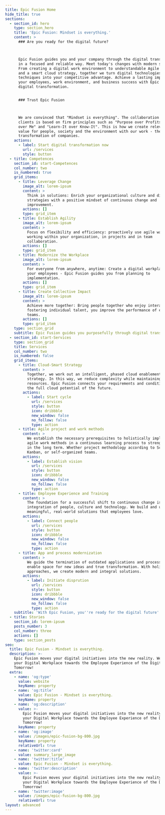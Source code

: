 ```yaml
---
title: Epic Fusion Home
hide_title: true
sections:
  - section_id: hero
    type: section_hero
    title: 'Epic Fusion: Mindset is everything.'
    content: >
      ### Are you ready for the digital future?



      Epic Fusion guides you and your company through the digital transformation
      in a focused and reliable way. Meet today's changes with modern solutions.
      From creating a digital work environment to understandable Agile coaching
      and a smart cloud strategy, together we turn digital technologies and
      techniques into your competitive advantage. Achieve a lasting impact on
      your employees, work environment, and business success with Epic Fusion on
      digital transformation.


      ### Trust Epic Fusion



      We are convinced that "Mindset is everything". The collaboration with our
      clients is based on firm principles such as "Purpose over Profits", "We
      over Me" and "Learn-It over Know-It". This is how we create relevant added
      value for people, society and the environment with our work - the digital
      transformation of companies.
    actions:
      - label: Start digital transformation now
        url: /services
        style: button
  - title: Competences
    section_id: start-Competences
    col_number: two
    is_numbered: true
    grid_items:
      - title: Leverage Change
        image_alt: lorem-ipsum
        content: >
          Think in solutions: Enrich your organizational culture and digital
          strategies with a positive mindset of continuous change and
          improvement.
        actions: []
        type: grid_item
      - title: Establish Agility
        image_alt: lorem-ipsum
        content: >
          Focus on flexibility and efficiency: proactively use agile ways of
          working within your organization, in projects and in team
          collaboration.
        actions: []
        type: grid_item
      - title: Modernize the Workplace
        image_alt: lorem-ipsum
        content: >
          For everyone from anywhere, anytime: Create a digital workplace for
          your employees - Epic Fusion guides you from planning to
          implementation.
        actions: []
        type: grid_item
      - title: Create Collective Impact
        image_alt: lorem-ipsum
        content: >
          Achieve more together: Bring people together who enjoy interacting. By
          fostering individual talent, you improve the performance of entire
          teams.
        actions: []
        type: grid_item
    type: section_grid
    subtitle: Epic Fusion guides you purposefully through digital transformation
  - section_id: start-Services
    type: section_grid
    title: Services
    col_number: two
    is_numbered: false
    grid_items:
      - title: Cloud-Smart Strategy
        content: >
          Together, we work out an intelligent, phased cloud enablement
          strategy. In this way, we reduce complexity while maintaining the same
          resources. Epic Fusion connects your requirements and conditions with
          the full cloud potential of the future.
        actions:
          - label: Start cycle
            url: /services
            style: button
            icon: dribbble
            new_window: false
            no_follow: false
            type: action
      - title: Agile project and work methods
        content: >
          We establish the necessary prerequisites to holistically implement
          agile work methods in a continuous learning process to strengthen them
          in the long term. Whether project methodology according to Scrum or
          Kanban, or self-organized teams.
        actions:
          - label: Establish vision
            url: /services
            style: button
            icon: dribbble
            new_window: false
            no_follow: false
            type: action
      - title: Employee Experience and Training
        content: >
          The foundation for a successful shift to continuous change is the
          integration of people, culture and technology. We build and unite
          meaningful, real-world solutions that employees love.
        actions:
          - label: Connect people
            url: /services
            style: button
            icon: dribbble
            new_window: false
            no_follow: false
            type: action
      - title: App and process modernization
        content: >
          We guide the termination of outdated applications and processes to
          enable space for new ideas and true transformation. With holistic
          approaches, we create modern and integral solutions.
        actions:
          - label: Initiate disprution
            url: /services
            style: button
            icon: dribbble
            new_window: false
            no_follow: false
            type: action
    subtitle: 'With Epic Fusion, you''re ready for the digital future'
  - title: Stories
    section_id: lorem-ipsum
    posts_number: 3
    col_number: three
    actions: []
    type: section_posts
seo:
  title: Epic Fusion - Mindset is everything.
  description: >-
    Epic Fusion moves your digital initiatives into the new reality. We shape
    your Digital Workplace towards the Employee Experience of the Digital
    Tomorrow!
  extra:
    - name: 'og:type'
      value: website
      keyName: property
    - name: 'og:title'
      value: Epic Fusion - Mindset is everything.
      keyName: property
    - name: 'og:description'
      value: >-
        Epic Fusion moves your digital initiatives into the new reality. Shape
        your Digital Workplace towards the Employee Experience of the Digital
        Tomorrow!
      keyName: property
    - name: 'og:image'
      value: /images/epic-fusion-bg-800.jpg
      keyName: property
      relativeUrl: true
    - name: 'twitter:card'
      value: summary_large_image
    - name: 'twitter:title'
      value: Epic Fusion - Mindset is everything.
    - name: 'twitter:description'
      value: >-
        Epic Fusion moves your digital initiatives into the new reality. Shape
        your Digital Workplace towards the Employee Experience of the Digital
        Tomorrow!
    - name: 'twitter:image'
      value: /images/epic-fusion-bg-800.jpg
      relativeUrl: true
layout: advanced
---
```

